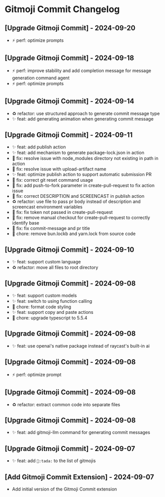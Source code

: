 # Gitmoji Commit Changelog

## [Upgrade Gitmoji Commit] - 2024-09-20

- ⚡ perf: optimize prompts

## [Upgrade Gitmoji Commit] - 2024-09-18

- ⚡ perf: improve stability and add completion message for message generation command agent
- ⚡ perf: optimize prompts

## [Upgrade Gitmoji Commit] - 2024-09-14

- ♻️ refactor: use structured approach to generate commit message type
- ✨ feat: add generating animation when generating commit message

## [Upgrade Gitmoji Commit] - 2024-09-11

- ✨ feat: add publish action
- ✨ feat: add mechanism to generate package-lock.json in action
- 🐛 fix: resolve issue with node_modules directory not existing in path in action
- 🐛 fix: resolve issue with upload-artifact name
- ✨ feat: optimize publish action to support automatic submission PR
- 🐛 fix: correct git reset command usage
- 🐛 fix: add push-to-fork parameter in create-pull-request to fix action issue
- 🐛 fix: correct DESCRIPTION and SCREENCAST in publish action
- ♻️ refactor: use file to pass pr body instead of description and screencast environment variables
- 🐛 fix: fix token not passed in create-pull-request
- 🐛 fix: remove manual checkout for create-pull-request to correctly identify base
- 🐛 fix: fix commit-message and pr title
- 🔧 chore: remove bun.lockb and yarn.lock from source code

## [Upgrade Gitmoji Commit] - 2024-09-10

- ✨ feat: support custom language
- ♻️ refactor: move all files to root directory

## [Upgrade Gitmoji Commit] - 2024-09-08

- ✨ feat: support custom models
- ✨ feat: switch to using function calling
- 🔧 chore: format code styling
- ✨ feat: support copy and paste actions
- 🔧 chore: upgrade typescript to 5.5.4

## [Upgrade Gitmoji Commit] - 2024-09-08

- ✨ feat: use openai's native package instead of raycast's built-in ai

## [Upgrade Gitmoji Commit] - 2024-09-08

- ⚡ perf: optimize prompt

## [Upgrade Gitmoji Commit] - 2024-09-08

- ♻️ refactor: extract common code into separate files

## [Upgrade Gitmoji Commit] - 2024-09-08

- ✨ feat: add gitmoji-llm command for generating commit messages

## [Upgrade Gitmoji Commit] - 2024-09-07

- ✨ feat: add `🎉:tada:` to the list of gitmojis

## [Add Gitmoji Commit Extension] - 2024-09-07

- Add initial version of the Gitmoji Commit extension
